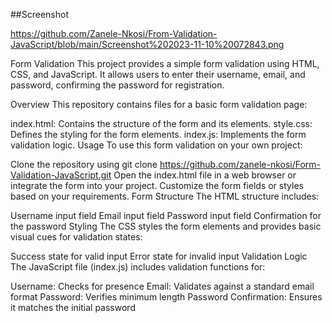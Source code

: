 ##Screenshot

https://github.com/Zanele-Nkosi/From-Validation-JavaScript/blob/main/Screenshot%202023-11-10%20072843.png



Form Validation
This project provides a simple form validation using HTML, CSS, and JavaScript. It allows users to enter their username, email, and password, confirming the password for registration.

Overview
This repository contains files for a basic form validation page:

index.html: Contains the structure of the form and its elements.
style.css: Defines the styling for the form elements.
index.js: Implements the form validation logic.
Usage
To use this form validation on your own project:

Clone the repository using git clone https://github.com/zanele-nkosi/Form-Validation-JavaScript.git
Open the index.html file in a web browser or integrate the form into your project.
Customize the form fields or styles based on your requirements.
Form Structure
The HTML structure includes:

Username input field
Email input field
Password input field
Confirmation for the password
Styling
The CSS styles the form elements and provides basic visual cues for validation states:

Success state for valid input
Error state for invalid input
Validation Logic
The JavaScript file (index.js) includes validation functions for:

Username: Checks for presence
Email: Validates against a standard email format
Password: Verifies minimum length
Password Confirmation: Ensures it matches the initial password
